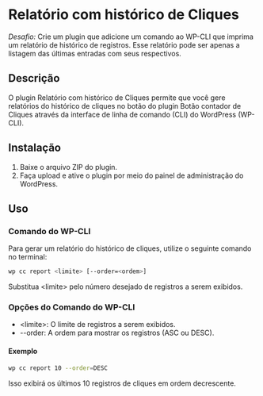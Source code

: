 # Relatório com histórico de Cliques
*Desafio:* Crie um plugin que adicione um comando ao WP-CLI que imprima um relatório de histórico de registros. Esse relatório pode ser apenas a listagem das últimas entradas com seus respectivos.

## Descrição

O plugin Relatório com histórico de Cliques permite que você gere relatórios do histórico de cliques no botão do plugin Botão contador de Cliques através da interface de linha de comando (CLI) do WordPress (WP-CLI).

## Instalação

1. Baixe o arquivo ZIP do plugin.
2. Faça upload e ative o plugin por meio do painel de administração do WordPress.

## Uso

### Comando do WP-CLI

Para gerar um relatório do histórico de cliques, utilize o seguinte comando no terminal:

```bash
wp cc report <limite> [--order=<ordem>]
```

Substitua \<limite\> pelo número desejado de registros a serem exibidos.

### Opções do Comando do WP-CLI

* \<limite\>: O limite de registros a serem exibidos.
* --order: A ordem para mostrar os registros (ASC ou DESC).

#### Exemplo

```bash
wp cc report 10 --order=DESC
```

Isso exibirá os últimos 10 registros de cliques em ordem decrescente.
